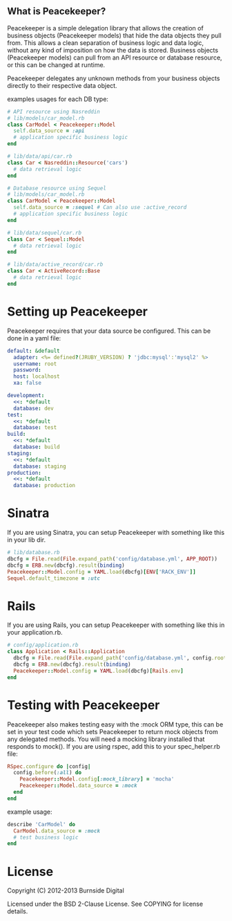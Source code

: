 ## What is Peacekeeper?

Peacekeeper is a simple delegation library that allows the creation of business objects (Peacekeeper models) that hide the data objects they pull from. This allows a clean separation of business logic and data logic, without any kind of imposition on how the data is stored. Business objects (Peacekeeper models) can pull from an API resource or database resource, or this can be changed at runtime.

Peacekeeper delegates any unknown methods from your business objects directly to their respective data object.

examples usages for each DB type:

```ruby
# API resource using Nasreddin
# lib/models/car_model.rb
class CarModel < Peacekeeper::Model
  self.data_source = :api
  # application specific business logic
end

# lib/data/api/car.rb
class Car < Nasreddin::Resource('cars')
  # data retrieval logic
end

# Database resource using Sequel
# lib/models/car_model.rb
class CarModel < Peacekeeper::Model
  self.data_source = :sequel # Can also use :active_record
  # application specific business logic
end

# lib/data/sequel/car.rb
class Car < Sequel::Model
  # data retrieval logic
end

# lib/data/active_record/car.rb
class Car < ActiveRecord::Base
  # data retrieval logic
end
```

# Setting up Peacekeeper
Peacekeeper requires that your data source be configured. This can be done in a
yaml file:

```yaml
default: &default
  adapter: <%= defined?(JRUBY_VERSION) ? 'jdbc:mysql':'mysql2' %> 
  username: root
  password:
  host: localhost
  xa: false

development:
  <<: *default
  database: dev
test:
  <<: *default
  database: test
build:
  <<: *default
  database: build
staging:
  <<: *default
  database: staging
production:
  <<: *default
  database: production
```

# Sinatra
If you are using Sinatra, you can setup Peacekeeper with something like this in
your lib dir.

```ruby
# lib/database.rb
dbcfg = File.read(File.expand_path('config/database.yml', APP_ROOT))
dbcfg = ERB.new(dbcfg).result(binding)
Peacekeeper::Model.config = YAML.load(dbcfg)[ENV['RACK_ENV']]
Sequel.default_timezone = :utc
```

# Rails
If you are using Rails, you can setup Peacekeeper with something like this in
your application.rb.

```ruby
# config/application.rb
class Application < Rails::Application
  dbcfg = File.read(File.expand_path('config/database.yml', config.root))
  dbcfg = ERB.new(dbcfg).result(binding)
  Peacekeeper::Model.config = YAML.load(dbcfg)[Rails.env]
end
```

# Testing with Peacekeeper
Peacekeeper also makes testing easy with the :mock ORM type, this can be set in your test code which sets Peacekeeper to return mock objects from any delegated methods.
You will need a mocking library installed that responds to mock(). If you are using rspec, add this to your spec_helper.rb file:

```ruby
RSpec.configure do |config|
  config.before(:all) do
    Peacekeeper::Model.config[:mock_library] = 'mocha'
    Peacekeeper::Model.data_source = :mock
  end
end
```

example usage:
```ruby
describe 'CarModel' do
  CarModel.data_source = :mock
  # test business logic
end
```

# License

Copyright (C) 2012-2013 Burnside Digital

Licensed under the BSD 2-Clause License. See COPYING for license details.
